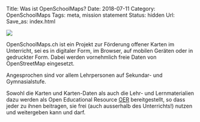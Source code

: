 Title: Was ist OpenSchoolMaps?
Date: 2018-07-11
Category: OpenSchoolMaps
Tags: meta, mission statement
Status: hidden
Url:
Save_as: index.html

![]({filename}/images/schoolkids.jpg)

OpenSchoolMaps.ch
ist ein Projekt zur Förderung
offener Karten im Unterricht,
sei es
in digitaler Form,
im Browser,
auf mobilen Geräten
oder
in gedruckter Form.
Dabei werden vornehmlich
freie Daten von OpenStreetMap
eingesetzt.

Angesprochen sind vor allem Lehrpersonen auf Sekundar- und Gymnasialstufe.

Sowohl
die Karten und Karten-Daten
als auch
die Lehr- und Lernmaterialien dazu
werden
als Open Educational Resource
[OER](https://de.wikipedia.org/wiki/Open_Educational_Resources)
bereitgestellt,
so dass jeder
zu ihnen beitragen,
sie frei (auch ausserhalb des Unterrichts!) nutzen
und
weitergeben
kann und darf.

